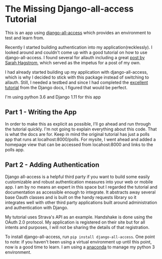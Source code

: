 
# The Missing Django-all-access Tutorial

This is an app using [django-all-access](https://github.com/mlavin/django-all-access)  which provides an environment to test and learn from.

Recently I started building authentication into my application(recklessly). I looked around and couldn't come up with a good tutorial on how to use django-all-access. I found several for allauth including a great [post by Sarah Hagstrom](http://www.sarahhagstrom.com/2013/09/the-missing-django-allauth-tutorial/), which served as the impetus for a post of my own.

I had already started building up my application with django-all-access, which is why I decided to stick with this package instead of switching to allauth. Still, I needed a testbed and since I had completed the [excellent tutorial](https://docs.djangoproject.com/en/1.11/intro/tutorial01/) from the Django docs, I figured that would be perfect.

I'm using python 3.6 and Django 1.11 for this app

## Part 1 - Writing the App

In order to make this as explicit as possible, I'll go ahead and run through the tutorial quickly. I'm not going to explain everything about this code. That is what the docs are for. Keep in mind the original tutorial has just a polls app that runs at localhost:8000/polls. For mysite, I went ahead and added a homepage view that can be accessed from locahost:8000 and links to the polls app.

## Part 2 - Adding Authentication

Django all-access is a helpful third party if you want to build some easily customizable and robust authentication measures into your web or mobile app. I am by no means an expert in this space but I regarded the tutorial and documentation as accessible enough to integrate. It abstracts away several base Oauth classes and is built on the handy requests library so it integrates well with other third party applications built around administration and authentication with Django.

My tutorial uses Strava's API as an example. Handshake is done using the OAuth 2.0 protocol. My application is registered on their site but for all intents and purposes, I will not be sharing the details of that registration.

To install django-all-access, run `pip install django-all-access`. One point to note: if you haven't been using a virtual environment up until this point, now is a good time to learn. I am using a [anaconda](https://conda.io/docs/using/envs.html) to manage my python 3 environment.
